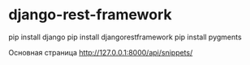 # django-rest-framework
pip install django
pip install djangorestframework
pip install pygments


Основная страница 
http://127.0.0.1:8000/api/snippets/
